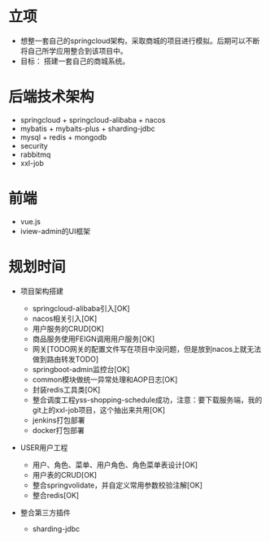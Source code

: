 # 立项
- 想整一套自己的springcloud架构，采取商城的项目进行模拟。后期可以不断将自己所学应用整合到该项目中。
- 目标： 搭建一套自己的商城系统。


# 后端技术架构
- springcloud + springcloud-alibaba + nacos 
- mybatis + mybaits-plus + sharding-jdbc
- mysql + redis + mongodb
- security
- rabbitmq
- xxl-job


# 前端
- vue.js
- iview-admin的UI框架


# 规划时间
- 项目架构搭建
    - springcloud-alibaba引入[OK]	
    - nacos相关引入[OK]
    - 用户服务的CRUD[OK]
    - 商品服务使用FEIGN调用用户服务[OK]
    - 网关[TODO网关的配置文件写在项目中没问题，但是放到nacos上就无法做到路由转发TODO]
    - springboot-admin监控台[OK]
    - common模块做统一异常处理和AOP日志[OK]
    - 封装redis工具类[OK]
    - 整合调度工程yss-shopping-schedule成功，注意：要下载服务端，我的git上的xxl-job项目，这个抽出来共用[OK]
    - jenkins打包部署
    - docker打包部署
     
- USER用户工程
    - 用户、角色、菜单、用户角色、角色菜单表设计[OK]
    - 用户表的CRUD[OK]
    - 整合springvolidate，并自定义常用参数校验注解[OK]
    - 整合redis[OK]

- 整合第三方插件
    - sharding-jdbc

 

